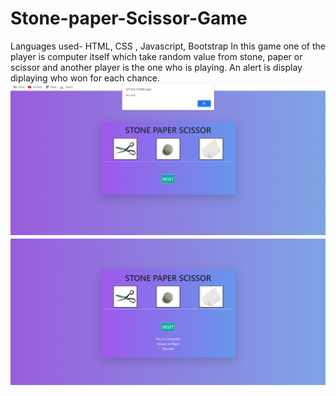 # Stone-paper-Scissor-Game
Languages used- HTML, CSS , Javascript, Bootstrap
In this game one of the player is computer itself which take random value from stone, paper or scissor and another player is the one who is playing.
An alert is display diplaying who won for each chance.
<img src="https://github.com/NikitaGupta-17/Stone-paper-Scissor-Game/blob/main/s1.png">
<img src="https://github.com/NikitaGupta-17/Stone-paper-Scissor-Game/blob/main/scissor.png">
